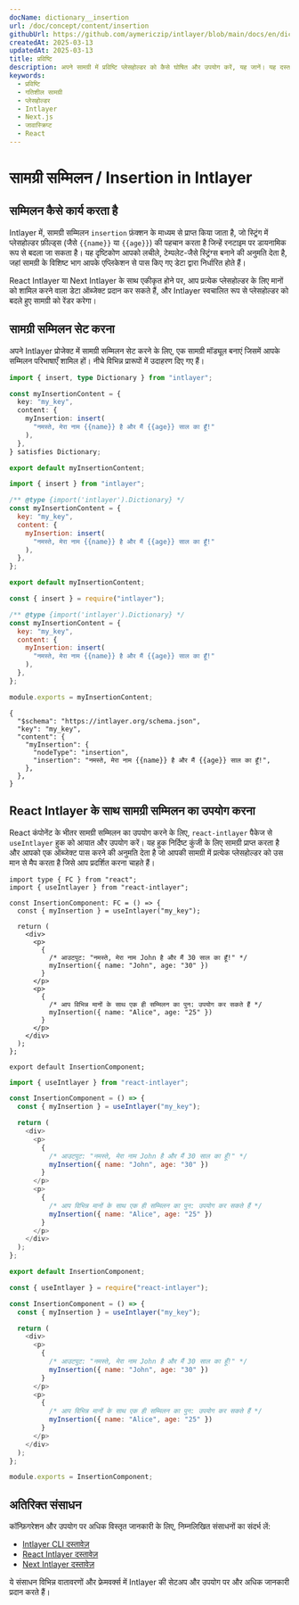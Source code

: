 ```yaml
---
docName: dictionary__insertion
url: /doc/concept/content/insertion
githubUrl: https://github.com/aymericzip/intlayer/blob/main/docs/en/dictionary/insertion.md
createdAt: 2025-03-13
updatedAt: 2025-03-13
title: प्रविष्टि
description: अपने सामग्री में प्रविष्टि प्लेसहोल्डर को कैसे घोषित और उपयोग करें, यह जानें। यह दस्तावेज़ आपको पहले से परिभाषित सामग्री संरचनाओं में मानों को गतिशील रूप से सम्मिलित करने के चरणों के माध्यम से मार्गदर्शन करता है।
keywords:
  - प्रविष्टि
  - गतिशील सामग्री
  - प्लेसहोल्डर
  - Intlayer
  - Next.js
  - जावास्क्रिप्ट
  - React
---
```


# सामग्री सम्मिलन / Insertion in Intlayer

## सम्मिलन कैसे कार्य करता है

Intlayer में, सामग्री सम्मिलन `insertion` फ़ंक्शन के माध्यम से प्राप्त किया जाता है, जो स्ट्रिंग में प्लेसहोल्डर फ़ील्ड्स (जैसे `{{name}}` या `{{age}}`) की पहचान करता है जिन्हें रनटाइम पर डायनामिक रूप से बदला जा सकता है। यह दृष्टिकोण आपको लचीले, टेम्पलेट-जैसे स्ट्रिंग्स बनाने की अनुमति देता है, जहां सामग्री के विशिष्ट भाग आपके एप्लिकेशन से पास किए गए डेटा द्वारा निर्धारित होते हैं।

React Intlayer या Next Intlayer के साथ एकीकृत होने पर, आप प्रत्येक प्लेसहोल्डर के लिए मानों को शामिल करने वाला डेटा ऑब्जेक्ट प्रदान कर सकते हैं, और Intlayer स्वचालित रूप से प्लेसहोल्डर को बदले हुए सामग्री को रेंडर करेगा।

## सामग्री सम्मिलन सेट करना

अपने Intlayer प्रोजेक्ट में सामग्री सम्मिलन सेट करने के लिए, एक सामग्री मॉड्यूल बनाएं जिसमें आपके सम्मिलन परिभाषाएँ शामिल हों। नीचे विभिन्न प्रारूपों में उदाहरण दिए गए हैं।

```typescript fileName="**/*.content.ts" contentDeclarationFormat="typescript"
import { insert, type Dictionary } from "intlayer";

const myInsertionContent = {
  key: "my_key",
  content: {
    myInsertion: insert(
      "नमस्ते, मेरा नाम {{name}} है और मैं {{age}} साल का हूँ!"
    ),
  },
} satisfies Dictionary;

export default myInsertionContent;
```

```javascript fileName="**/*.content.mjs" contentDeclarationFormat="esm"
import { insert } from "intlayer";

/** @type {import('intlayer').Dictionary} */
const myInsertionContent = {
  key: "my_key",
  content: {
    myInsertion: insert(
      "नमस्ते, मेरा नाम {{name}} है और मैं {{age}} साल का हूँ!"
    ),
  },
};

export default myInsertionContent;
```

```javascript fileName="**/*.content.cjs" contentDeclarationFormat="commonjs"
const { insert } = require("intlayer");

/** @type {import('intlayer').Dictionary} */
const myInsertionContent = {
  key: "my_key",
  content: {
    myInsertion: insert(
      "नमस्ते, मेरा नाम {{name}} है और मैं {{age}} साल का हूँ!"
    ),
  },
};

module.exports = myInsertionContent;
```

```json5 fileName="**/*.content.json" contentDeclarationFormat="json"
{
  "$schema": "https://intlayer.org/schema.json",
  "key": "my_key",
  "content": {
    "myInsertion": {
      "nodeType": "insertion",
      "insertion": "नमस्ते, मेरा नाम {{name}} है और मैं {{age}} साल का हूँ!",
    },
  },
}
```

## React Intlayer के साथ सामग्री सम्मिलन का उपयोग करना

React कंपोनेंट के भीतर सामग्री सम्मिलन का उपयोग करने के लिए, `react-intlayer` पैकेज से `useIntlayer` हुक को आयात और उपयोग करें। यह हुक निर्दिष्ट कुंजी के लिए सामग्री प्राप्त करता है और आपको एक ऑब्जेक्ट पास करने की अनुमति देता है जो आपकी सामग्री में प्रत्येक प्लेसहोल्डर को उस मान से मैप करता है जिसे आप प्रदर्शित करना चाहते हैं।

```tsx fileName="**/*.tsx" codeFormat="typescript"
import type { FC } from "react";
import { useIntlayer } from "react-intlayer";

const InsertionComponent: FC = () => {
  const { myInsertion } = useIntlayer("my_key");

  return (
    <div>
      <p>
        {
          /* आउटपुट: "नमस्ते, मेरा नाम John है और मैं 30 साल का हूँ!" */
          myInsertion({ name: "John", age: "30" })
        }
      </p>
      <p>
        {
          /* आप विभिन्न मानों के साथ एक ही सम्मिलन का पुन: उपयोग कर सकते हैं */
          myInsertion({ name: "Alice", age: "25" })
        }
      </p>
    </div>
  );
};

export default InsertionComponent;
```

```javascript fileName="**/*.mjx" codeFormat="esm"
import { useIntlayer } from "react-intlayer";

const InsertionComponent = () => {
  const { myInsertion } = useIntlayer("my_key");

  return (
    <div>
      <p>
        {
          /* आउटपुट: "नमस्ते, मेरा नाम John है और मैं 30 साल का हूँ!" */
          myInsertion({ name: "John", age: "30" })
        }
      </p>
      <p>
        {
          /* आप विभिन्न मानों के साथ एक ही सम्मिलन का पुन: उपयोग कर सकते हैं */
          myInsertion({ name: "Alice", age: "25" })
        }
      </p>
    </div>
  );
};

export default InsertionComponent;
```

```javascript fileName="**/*.cjs" codeFormat="commonjs"
const { useIntlayer } = require("react-intlayer");

const InsertionComponent = () => {
  const { myInsertion } = useIntlayer("my_key");

  return (
    <div>
      <p>
        {
          /* आउटपुट: "नमस्ते, मेरा नाम John है और मैं 30 साल का हूँ!" */
          myInsertion({ name: "John", age: "30" })
        }
      </p>
      <p>
        {
          /* आप विभिन्न मानों के साथ एक ही सम्मिलन का पुन: उपयोग कर सकते हैं */
          myInsertion({ name: "Alice", age: "25" })
        }
      </p>
    </div>
  );
};

module.exports = InsertionComponent;
```

## अतिरिक्त संसाधन

कॉन्फ़िगरेशन और उपयोग पर अधिक विस्तृत जानकारी के लिए, निम्नलिखित संसाधनों का संदर्भ लें:

- [Intlayer CLI दस्तावेज़](https://github.com/aymericzip/intlayer/blob/main/docs/hi/intlayer_cli.md)
- [React Intlayer दस्तावेज़](https://github.com/aymericzip/intlayer/blob/main/docs/hi/intlayer_with_create_react_app.md)
- [Next Intlayer दस्तावेज़](https://github.com/aymericzip/intlayer/blob/main/docs/hi/intlayer_with_nextjs_15.md)

ये संसाधन विभिन्न वातावरणों और फ्रेमवर्क्स में Intlayer की सेटअप और उपयोग पर और अधिक जानकारी प्रदान करते हैं।

